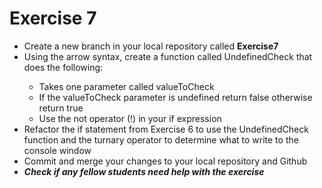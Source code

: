 # Exercise 7
<ul>
    <li>Create a new branch in your local repository called <strong>Exercise7</strong></li>
    <li>Using the arrow syntax, create a function called UndefinedCheck that does the following:</li>
    <ul>
        <li>Takes one parameter called valueToCheck</li>
        <li>If the valueToCheck parameter is undefined return false otherwise return true</li>
        <li>Use the not operator (!) in your if expression</li>
    </ul>
    <li>Refactor the if statement from Exercise 6 to use the UndefinedCheck function and the turnary operator to determine what to write to the console window</li>
    <li>Commit and merge your changes to your local repository and Github</li>
    <li><em><strong>Check if any fellow students need help with the exercise</strong></em></li>
</ul>